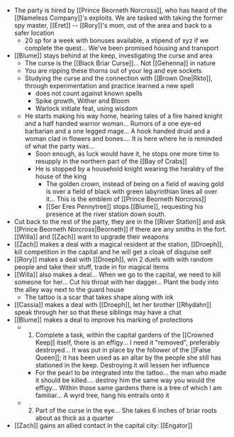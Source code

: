 - The party is hired by [[Prince Beorneth Norcross]], who has heard of the [[Nameless Company]]'s exploits. We are tasked with taking the former spy master, [[Eret]] -- [[Rory]]'s mom, out of the area and back to a safer location
	- 20 sp for a week with bonuses available, a stipend of xyz if we complete the quest... We've been promised housing and transport
- [[Blume]] stays behind at the keep, investigating the curse and area
	- The curse is the [[Black Briar Curse]]... Not [[Gehenna]] in nature
	- You are ripping these thorns out of your leg and eye sockets
	- Studying the curse and the connection with [[Brown One|Rkto]], through experimentation and practice learned a new spell
		- does not count against known spells
		- Spike growth, Wither and Bloom
		- Warlock initiate feat, using wisdom
	- He starts making his way home, hearing tales of a fire haired knight and a half handed warrior woman... Rumors of a one eye-ed barbarian and a one legged mage... A hook handed druid and a woman clad in flowers and bones.... It is here where he is reminded of what the party was... 
		- Soon enough, as luck would have it, he stops one more time to resupply in the northern part of the [[Bay of Crabs]]
		- He is stopped by a household knight wearing the heraldry of the house of the king
			- The golden crown, instead of being on a field of waving gold is over a field of black with green labyrinthian lines all over it... This is the emblem of [[Prince Beorneth Norcross]]
			- [[Ser Eres Pennytree]] stops [[Blume]], requesting his presence at the river station down south.
- Cut back to the rest of the party, they are in the [[River Station]] and ask [[Prince Beorneth Norcross|Beorneth]] if there are any smiths in the fort. [[Willa]] and [[Zach]] want to upgrade their weapons
- [[Zach]] makes a deal with a magical resident at the station, [[Droeph]], kill competition in the capital and he will get a cloak of disguise self
- [[Rory]] makes a deal with [[Droeph]], win 2 duels with with random people and take their stuff, trade in for magical items
- [[Willa]] also makes a deal... When we go to the capital, we need to kill someone for her... Cut his throat with her dagger... Plant the body into the alley way next to the guard house
	- The tattoo is a scar that takes shape along with ink
- [[Cassia]] makes a deal with [[Droeph]], let her brother [[Rhydahn]] speak through her so that these siblings may have a chat
- [[Blume]] makes a deal to improve his marking of protections
	- 1) Complete a task, within the capital gardens of the [[Crowned Keep]] itself, there is an effigy... I need it "removed", preferably destroyed... It was put in place by the follower of the [[False Queen]]; it has been used as an altar by the people she still has stationed in the keep. Destroying it will lessen her influence
		- For the pearl to be integrated into the tattoo... the man who made it should be killed.... destroy him the same way you would the effigy... Within those same gardens there is a tree of which I am familiar... A wyrd tree, hang his entrails onto it 
	- 2) Part of the curse in the eye... She takes 6 inches of briar roots about as thick as a quarter
- [[Zach]] gains an allied contact in the capital city: [[Engator]]